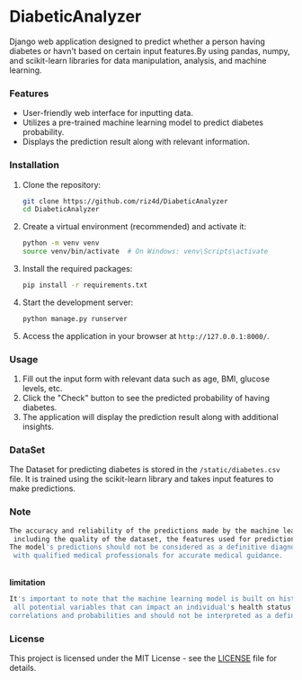 # DiabeticAnalyzer

Django web application designed to predict whether a person having diabetes or havn't based on certain input features.By using pandas, numpy, and scikit-learn libraries for data manipulation, analysis, and machine learning.

### Features

- User-friendly web interface for inputting data.
- Utilizes a pre-trained machine learning model to predict diabetes probability.
- Displays the prediction result along with relevant information.

### Installation

1. Clone the repository:

   ```bash
   git clone https://github.com/riz4d/DiabeticAnalyzer
   cd DiabeticAnalyzer
   ```

2. Create a virtual environment (recommended) and activate it:

   ```bash
   python -m venv venv
   source venv/bin/activate  # On Windows: venv\Scripts\activate
   ```

3. Install the required packages:

   ```bash
   pip install -r requirements.txt
   ```

4. Start the development server:

   ```bash
   python manage.py runserver
   ```

5. Access the application in your browser at `http://127.0.0.1:8000/`.

### Usage

1. Fill out the input form with relevant data such as age, BMI, glucose levels, etc.
2. Click the "Check" button to see the predicted probability of having diabetes.
3. The application will display the prediction result along with additional insights.

### DataSet

The Dataset for predicting diabetes is stored in the `/static/diabetes.csv` file. It is trained using the scikit-learn library and takes input features to make predictions.

### Note

```bash
The accuracy and reliability of the predictions made by the machine learning model are subject to various factors,
 including the quality of the dataset, the features used for prediction, and the limitations of the model itself.
The model's predictions should not be considered as a definitive diagnosis, and users are strongly advised to consult
 with qualified medical professionals for accurate medical guidance.
```
<br><b>limitation</b>
```bash
It's important to note that the machine learning model is built on historical data and patterns and may not encompass
 all potential variables that can impact an individual's health status. The model's predictions are based on statistical
correlations and probabilities and should not be interpreted as a definitive diagnosis

```
### License

This project is licensed under the MIT License - see the [LICENSE](LICENSE) file for details.

